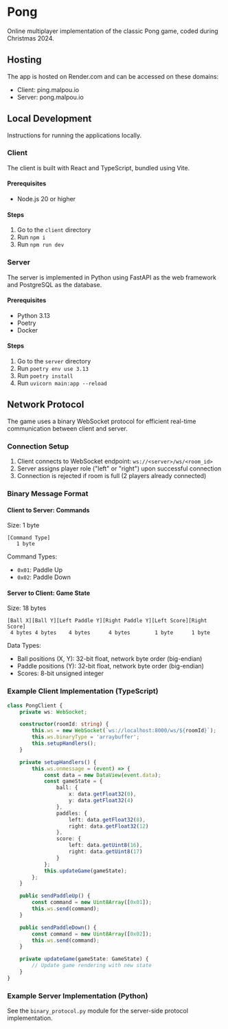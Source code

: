 # Pong
Online multiplayer implementation of the classic Pong game, coded during Christmas 2024.

## Hosting
The app is hosted on Render.com and can be accessed on these domains:
- Client: ping.malpou.io
- Server: pong.malpou.io

## Local Development
Instructions for running the applications locally.

### Client
The client is built with React and TypeScript, bundled using Vite.

#### Prerequisites
- Node.js 20 or higher

#### Steps
1. Go to the `client` directory
2. Run `npm i`
3. Run `npm run dev`

### Server
The server is implemented in Python using FastAPI as the web framework and PostgreSQL as the database.

#### Prerequisites
- Python 3.13
- Poetry
- Docker

#### Steps
1. Go to the `server` directory
2. Run `poetry env use 3.13`
3. Run `poetry install`
4. Run `uvicorn main:app --reload`

## Network Protocol

The game uses a binary WebSocket protocol for efficient real-time communication between client and server.

### Connection Setup
1. Client connects to WebSocket endpoint: `ws://<server>/ws/<room_id>`
2. Server assigns player role ("left" or "right") upon successful connection
3. Connection is rejected if room is full (2 players already connected)

### Binary Message Format

#### Client to Server: Commands
Size: 1 byte

```
[Command Type]
   1 byte
```

Command Types:
- `0x01`: Paddle Up
- `0x02`: Paddle Down

#### Server to Client: Game State
Size: 18 bytes

```
[Ball X][Ball Y][Left Paddle Y][Right Paddle Y][Left Score][Right Score]
 4 bytes 4 bytes    4 bytes      4 bytes        1 byte      1 byte
```

Data Types:
- Ball positions (X, Y): 32-bit float, network byte order (big-endian)
- Paddle positions (Y): 32-bit float, network byte order (big-endian)
- Scores: 8-bit unsigned integer

### Example Client Implementation (TypeScript)

```typescript
class PongClient {
    private ws: WebSocket;

    constructor(roomId: string) {
        this.ws = new WebSocket(`ws://localhost:8000/ws/${roomId}`);
        this.ws.binaryType = 'arraybuffer';
        this.setupHandlers();
    }

    private setupHandlers() {
        this.ws.onmessage = (event) => {
            const data = new DataView(event.data);
            const gameState = {
                ball: {
                    x: data.getFloat32(0),
                    y: data.getFloat32(4)
                },
                paddles: {
                    left: data.getFloat32(8),
                    right: data.getFloat32(12)
                },
                score: {
                    left: data.getUint8(16),
                    right: data.getUint8(17)
                }
            };
            this.updateGame(gameState);
        };
    }

    public sendPaddleUp() {
        const command = new Uint8Array([0x01]);
        this.ws.send(command);
    }

    public sendPaddleDown() {
        const command = new Uint8Array([0x02]);
        this.ws.send(command);
    }

    private updateGame(gameState: GameState) {
        // Update game rendering with new state
    }
}
```

### Example Server Implementation (Python)

See the `binary_protocol.py` module for the server-side protocol implementation.